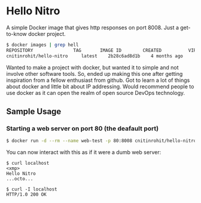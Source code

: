 # Hello Nitro

A simple Docker image that gives http responses on port 8008. Just a get-to-know docker project.

```bash
$ docker images | grep hell
REPOSITORY               TAG       IMAGE ID        CREATED          VIRTUAL SIZE
cnitinrohit/hello-nitro     latest    2b28c6ad8d1b    4 months ago     1.2MB
```

Wanted to make a project with docker, but wanted it to simple and not involve other software tools. So,
ended up making this one after getting inspiration from a fellow enthusiast from github.
Got to learn a lot of things about docker and little bit about IP addressing. Would recommend people
to use docker as it can open the realm of open source DevOps technology.

## Sample Usage

### Starting a web server on port 80 (the deafault port)

```bash
$ docker run -d --rm --name web-test -p 80:8008 cnitinrohit/hello-nitro
```

You can now interact with this as if it were a dumb web server:

```
$ curl localhost
<xmp>
Hello Nitro
...octo...
```

```
$ curl -I localhost
HTTP/1.0 200 OK
```
